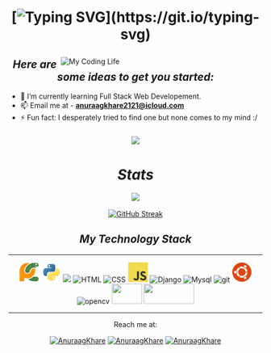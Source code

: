 <h1 align="center">

[![Typing SVG](https://readme-typing-svg.herokuapp.com?color=%2336BCF7&size=30&vCenter=true&width=500&lines=Hello%2C+I'm+Anuraag.+welcome!)](https://git.io/typing-svg)
 
</h1>

<img align="right" alt="My Coding Life" src="https://media.giphy.com/media/Ah3zHH7hvsSB2/giphy.gif" width="400" >
 
<h2 align = "center" ><i>Here are some ideas to get you started:</i></h2>
 
- 🌱 I’m currently learning Full Stack Web Developement.
- 📫 Email me at -  **anuraagkhare2121@icloud.com**           
- ⚡ Fun fact: I desperately tried to find one but none comes to my mind :/

<h3 align="center">
 
![](https://komarev.com/ghpvc/?username=slyFox1999&color=268F77&label=Profile+Views) 

</h3>

<div align = "center">
<h1><i>Stats</i></h1>

<img src = "https://github-readme-stats.vercel.app/api?username=slyfox1999&&show_icons=true&title_color=ffffff&icon_color=bb2acf&text_color=daf7dc&bg_color=1A1B29">
 
[![GitHub Streak](https://github-readme-streak-stats.herokuapp.com/?user=slyFox1999&theme=tokyonight)](https://git.io/streak-stats)





<!-- ![Top Langs](https://github-readme-stats.vercel.app/api/top-langs/?username=slyFox1999&show_icons=true&theme=tokyonight) -->



 
 <h2 align="center"><i>My Technology Stack</i></h2>

<hr>

<img src="https://raw.githubusercontent.com/devicons/devicon/master/icons/pycharm/pycharm-original.svg" alt="pycharm" width="40" height="auto"/>
<img src="https://raw.githubusercontent.com/devicons/devicon/master/icons/python/python-original.svg" alt="python" width="40" height="auto"/>
<img src="https://raw.githubusercontent.com/isocpp/logos/64ef037049f87ac74875dbe72695e59118b52186/cpp_logo.svg" width="40" height="auto"/> 
<img src="https://www.vectorlogo.zone/logos/w3_html5/w3_html5-icon.svg" alt="HTML" width="40" height="auto"/>
<img src="https://www.vectorlogo.zone/logos/w3_css/w3_css-icon.svg" alt="CSS" width="40" height="auto"/>
<img src="https://raw.githubusercontent.com/devicons/devicon/9f4f5cdb393299a81125eb5127929ea7bfe42889/icons/javascript/javascript-original.svg" alt="JavaScipt" width="auto" height="40"/>
<img src="https://www.vectorlogo.zone/logos/djangoproject/djangoproject-ar21.svg" alt="Django" width="70" height="auto"/>
<img src="https://www.vectorlogo.zone/logos/mysql/mysql-ar21.svg" alt="Mysql" width="60" height="auto"/> 
<img src="https://www.vectorlogo.zone/logos/git-scm/git-scm-icon.svg" alt="git" width="40" height="auto"/>
<img src="https://raw.githubusercontent.com/devicons/devicon/master/icons/ubuntu/ubuntu-plain.svg" width="40" height="auto"/> 
<img src="https://www.vectorlogo.zone/logos/opencv/opencv-icon.svg" alt="opencv" width="40" height="auto"/> 
<img src="https://github.com/bestofjs/bestofjs-webui/blob/master/public/logos/vscode.svg" height="40" width="60">
<img src="https://www.vectorlogo.zone/logos/gnu_bash/gnu_bash-official.svg" height="40" width="100px">
 
<hr>
 
 
<p align="center">
 
Reach me at: 

<p align="center">
<a href="https://twitter.com/AnuraagKhare" target="blank"><img align="center" src="https://www.vectorlogo.zone/logos/twitter/twitter-official.svg" alt="AnuraagKhare" height="40" width="50" /></a> 
<a href="https://www.linkedin.com/in/anuraagkhare/" target="blank"><img align="center" src="https://www.vectorlogo.zone/logos/linkedin/linkedin-icon.svg" alt="AnuraagKhare" height="40" width="40" /></a>
<a href="https://www.facebook.com/anuraag.khare.73932" target="blank"><img align="center" src="https://www.vectorlogo.zone/logos/facebook/facebook-official.svg" alt="AnuraagKhare" height="40" width="40" /></a>


</div>


